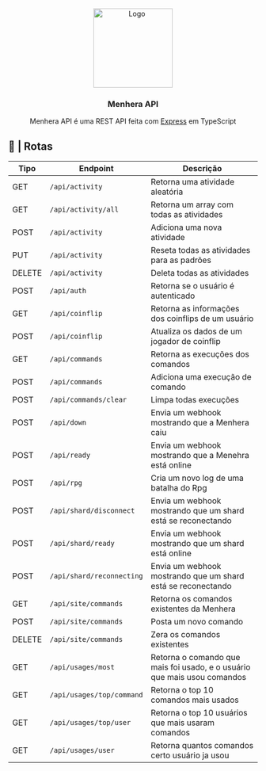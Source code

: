 <br />
<p align="center">
  <a href="https://github.com/ySnoopyDogy/Menhera-Tools">
    <img src="https://i.imgur.com/jjgBki0.png" alt="Logo" width="160" height="160">
  </a>

  <h3 align="center"> Menhera API </h3>

  <p align="center">
    Menhera API é uma REST API feita com <a href="https://expressjs.com/pt-br/">Express</a> em TypeScript
    <br />
  </p>
</p>

## 🔀 | Rotas

| Tipo   | Endpoint                  | Descrição                                                                |
| ------ | ------------------------- | ------------------------------------------------------------------------ |
| GET    | `/api/activity`           | Retorna uma atividade aleatória                                          |
| GET    | `/api/activity/all`       | Retorna um array com todas as atividades                                 |
| POST   | `/api/activity`           | Adiciona uma nova atividade                                              |
| PUT    | `/api/activity`           | Reseta todas as atividades para as padrões                               |
| DELETE | `/api/activity`           | Deleta todas as atividades                                               |
| POST   | `/api/auth`               | Retorna se o usuário é autenticado                                       |
| GET    | `/api/coinflip`           | Retorna as informações dos coinflips de um usuário                       |
| POST   | `/api/coinflip`           | Atualiza os dados de um jogador de coinflip                              |
| GET    | `/api/commands`           | Retorna as execuções dos comandos                                        |
| POST   | `/api/commands`           | Adiciona uma execução de comando                                         |
| POST   | `/api/commands/clear`     | Limpa todas execuções                                                    |
| POST   | `/api/down`               | Envia um webhook mostrando que a Menhera caiu                            |
| POST   | `/api/ready`              | Envia um webhook mostrando que a Menehra está online                     |
| POST   | `/api/rpg`                | Cria um novo log de uma batalha do Rpg                                   |
| POST   | `/api/shard/disconnect`   | Envia um webhook mostrando que um shard está se reconectando             |
| POST   | `/api/shard/ready`        | Envia um webhook mostrando que um shard está online                      |
| POST   | `/api/shard/reconnecting` | Envia um webhook mostrando que um shard está se reconectando             |
| GET    | `/api/site/commands`      | Retorna os comandos existentes da Menhera                                |
| POST   | `/api/site/commands`      | Posta um novo comando                                                    |
| DELETE | `/api/site/commands`      | Zera os comandos existentes                                              |
| GET    | `/api/usages/most`        | Retorna o comando que mais foi usado, e o usuário que mais usou comandos |
| GET    | `/api/usages/top/command` | Retorna o top 10 comandos mais usados                                    |
| GET    | `/api/usages/top/user`    | Retorna o top 10 usuários que mais usaram comandos                       |
| GET    | `/api/usages/user`        | Retorna quantos comandos certo usuário ja usou                           |
